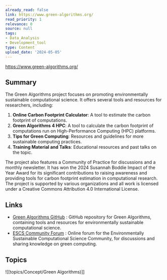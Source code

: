 ```yaml
---
already_read: false
link: https://www.green-algorithms.org/
read_priority: 1
relevance: 0
source: null
tags:
- Data_Analysis
- Development_tool
type: Content
upload_date: '2024-05-05'
---
```


https://www.green-algorithms.org/
## Summary

The Green Algorithms project focuses on promoting environmentally sustainable computational science. It offers several tools and resources for researchers, including:

1. **Online Carbon Footprint Calculator**: A tool to estimate the carbon footprint of computations.
2. **Green Algorithms 4 HPC**: A tool to calculate the carbon footprint of computations run on High-Performance Computing (HPC) platforms.
3. **Tips for Green Computing**: Resources and guidelines for more sustainable computing practices.
4. **Training Material and Talks**: Educational resources and past talks on the topic.

The project also features a Community of Practice for discussions and a monthly newsletter. It has won the 2024 Susannah Boddie Impact of the Year Award for its significant contributions to raising awareness and providing tools for carbon footprint estimation in computational research. The project is supported by various organizations and all work is licensed under a Creative Commons Attribution 4.0 International License.
## Links

- [Green Algorithms GitHub](https://github.com/GreenAlgorithms?tab=repositories) : GitHub repository for Green Algorithms, containing tools and resources for environmentally sustainable computational science.
- [ESCS Community Forum](https://forum.escs-community.org/) : Online forum for the Environmentally Sustainable Computational Science Community, for discussions and sharing knowledge on green computing.

## Topics

![[topics/Concept/Green Algorithms)]]
